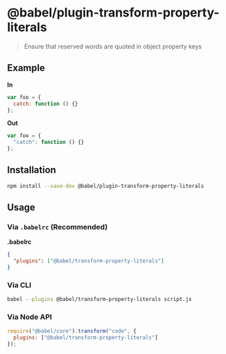 # @babel/plugin-transform-property-literals

> Ensure that reserved words are quoted in object property keys

## Example

**In**

```javascript
var foo = {
  catch: function () {}
};
```

**Out**

```javascript
var foo = {
  "catch": function () {}
};
```

## Installation

```sh
npm install --save-dev @babel/plugin-transform-property-literals
```

## Usage

### Via `.babelrc` (Recommended)

**.babelrc**

```json
{
  "plugins": ["@babel/transform-property-literals"]
}
```

### Via CLI

```sh
babel --plugins @babel/transform-property-literals script.js
```

### Via Node API

```javascript
require("@babel/core").transform("code", {
  plugins: ["@babel/transform-property-literals"]
});
```
